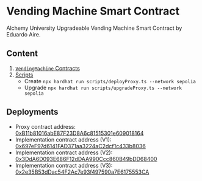 # Vending Machine Smart Contract

Alchemy University Upgradeable Vending Machine Smart Contract by Eduardo Aire.

## Content

1. [`VendingMachine` Contracts](./contracts/)
2. [Scripts](./scripts/)
    - Create `npx hardhat run scripts/deployProxy.ts --network sepolia`
    - Upgrade `npx hardhat run scripts/upgradeProxy.ts --network sepolia `

## Deployments

-   Proxy contract address: [0xB11b81016abE87F23D8A6c81515301e609018164](https://sepolia.etherscan.io/address/0xB11b81016abE87F23D8A6c81515301e609018164)
-   Implementation contract address (V1): [0x697eF97d6141FAD371aa3224aC2dcf1c433b8036](https://sepolia.etherscan.io/address/0x697eF97d6141FAD371aa3224aC2dcf1c433b8036)
-   Implementation contract address (V2): [0x3DdA6D093E686F12dDAA990Ccc860B49bDD68400](https://sepolia.etherscan.io/address/0x3DdA6D093E686F12dDAA990Ccc860B49bDD68400)
-   Implementation contract address (V3): [0x2e35B53dDac54F2Ac7e93f497590a7E6175553CA](https://sepolia.etherscan.io/address/0x2e35B53dDac54F2Ac7e93f497590a7E6175553CA)
